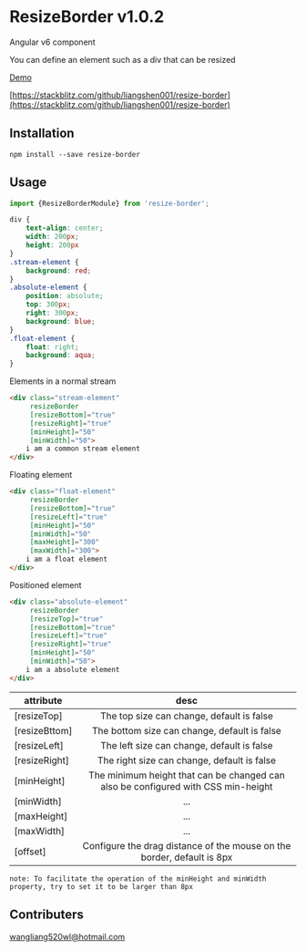 # ResizeBorder v1.0.2

Angular v6 component

You can define an element such as a div that can be resized


[Demo](https://liangshen001.github.io/resize-border/)

[https://stackblitz.com/github/liangshen001/resize-border](https://stackblitz.com/github/liangshen001/resize-border)

## Installation

`npm install --save resize-border`

## Usage

```typescript
import {ResizeBorderModule} from 'resize-border';
```

```css
div {
    text-align: center;
    width: 200px;
    height: 200px
}
.stream-element {
    background: red;
}
.absolute-element {
    position: absolute;
    top: 300px;
    right: 300px;
    background: blue;
}
.float-element {
    float: right;
    background: aqua;
}
```

Elements in a normal stream

```html
<div class="stream-element"
     resizeBorder
     [resizeBottom]="true"
     [resizeRight]="true"
     [minHeight]="50"
     [minWidth]="50">
    i am a common stream element
</div>
 ```
 
 Floating element

```html
<div class="float-element"
     resizeBorder
     [resizeBottom]="true"
     [resizeLeft]="true"
     [minHeight]="50"
     [minWidth]="50"
     [maxHeight]="300"
     [maxWidth]="300">
    i am a float element
</div>
```

Positioned element

```html
<div class="absolute-element"
     resizeBorder
     [resizeTop]="true"
     [resizeBottom]="true"
     [resizeLeft]="true"
     [resizeRight]="true"
     [minHeight]="50"
     [minWidth]="50">
    i am a absolute element
</div>
```


| attribute     | desc    |
| -------       | :------:   |
| [resizeTop]   | The top size can change, default is false      |
| [resizeBttom] | The bottom size can change, default is false      |
| [resizeLeft]  | The left size can change, default is false      |
| [resizeRight] | The right size can change, default is false      |
| [minHeight]   | The minimum height that can be changed can also be configured with CSS min-height      |
| [minWidth]    | ...      |
| [maxHeight]   | ...      |
| [maxWidth]    | ...      |
| [offset]      | Configure the drag distance of the mouse on the border, default is 8px|


`note: To facilitate the operation of the minHeight and minWidth property, try to set it to be larger than 8px`

## Contributers


wangliang520wl@hotmail.com

